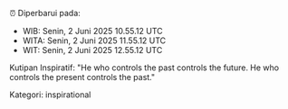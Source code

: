 ⏰ Diperbarui pada:
- WIB: Senin, 2 Juni 2025 10.55.12 UTC
- WITA: Senin, 2 Juni 2025 11.55.12 UTC
- WIT: Senin, 2 Juni 2025 12.55.12 UTC

Kutipan Inspiratif:
"He who controls the past controls the future. He who controls the present controls the past."


Kategori: inspirational

